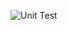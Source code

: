 ![Unit Test](https://github.com/Growpoint-Davao/foundations/actions/workflows/android_unit_tests.yaml/badge.svg)
